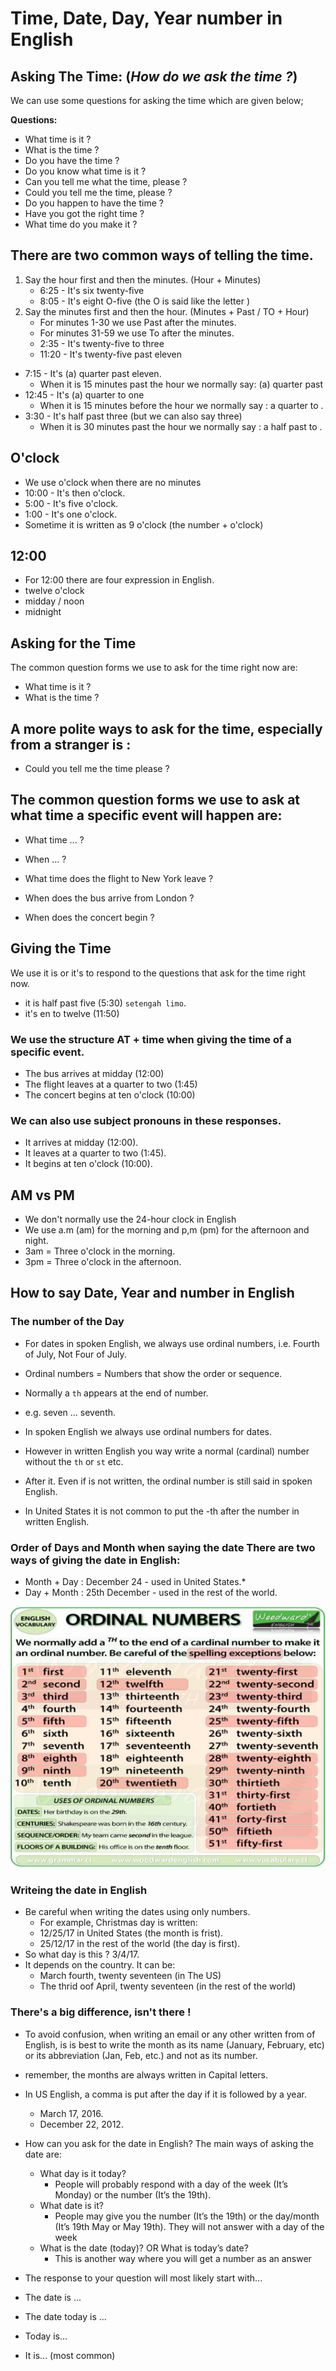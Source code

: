 # Time, Date, Day, Year number in English

## Asking The Time: (_How do we ask the time ?_)

We can use some questions for asking the time which are given below;

**Questions:**

- What time is it ?
- What is the time ?
- Do you have the time ?
- Do you know what time is it ?
- Can you tell me what the time, please ?
- Could you tell me the time, please ?
- Do you happen to have the time ?
- Have you got the right time ?
- What time do you make it ?

## There are two common ways of telling the time.

1. Say the hour first and then the minutes. (Hour + Minutes)
   - 6:25 - It's six twenty-five
   - 8:05 - It's eight O-five (the O is said like the letter )
2. Say the minutes first and then the hour. (Minutes + Past / TO + Hour)
   - For minutes 1-30 we use Past after the minutes.
   - For minutes 31-59 we use To after the minutes.
   - 2:35 - It's twenty-five to three
   - 11:20 - It's twenty-five past eleven

- 7:15 - It's (a) quarter past eleven.
  - When it is 15 minutes past the hour we normally say: (a) quarter past
- 12:45 - It's (a) quarter to one
  - When it is 15 minutes before the hour we normally say : a quarter to .
- 3:30 - It's half past three (but we can also say three)
  - When it is 30 minutes past the hour we normally say : a half past to .

## O'clock

- We use o'clock when there are no minutes
- 10:00 - It's then o'clock.
- 5:00 - It's five o'clock.
- 1:00 - It's one o'clock.
- Sometime it is written as 9 o'clock (the number + o'clock)

## 12:00

- For 12:00 there are four expression in English.
- twelve o'clock
- midday / noon
- midnight

## Asking for the Time

The common question forms we use to ask for the time right now are:

- What time is it ?
- What is the time ?

## A more polite ways to ask for the time, especially from a stranger is :

- Could you tell me the time please ?

## The common question forms we use to ask at what time a specific event will happen are:

- What time ... ?
- When ... ?

- What time does the flight to New York leave ?
- When does the bus arrive from London ?
- When does the concert begin ?

## Giving the Time

We use it is or it's to respond to the questions that ask for the time right now.

- it is half past five (5:30) `setengah limo`.
- it's en to twelve (11:50)

### We use the structure AT + time when giving the time of a specific event.

- The bus arrives at midday (12:00)
- The flight leaves at a quarter to two (1:45)
- The concert begins at ten o'clock (10:00)

### We can also use subject pronouns in these responses.

- It arrives at midday (12:00).
- It leaves at a quarter to two (1:45).
- It begins at ten o'clock (10:00).

## AM vs PM

- We don't normally use the 24-hour clock in English
- We use a.m (am) for the morning and p,m (pm) for the afternoon and night.
- 3am = Three o'clock in the morning.
- 3pm = Three o'clock in the afternoon.

## How to say Date, Year and number in English

### The number of the Day

- For dates in spoken English, we always use ordinal numbers, i.e. Fourth of July, Not Four of July.
- Ordinal numbers = Numbers that show the order or sequence.
- Normally a `th` appears at the end of number.
- e.g. seven ... seventh.

- In spoken English we always use ordinal numbers for dates.
- However in written English you way write a normal (cardinal) number without the `th` or `st` etc.
- After it. Even if is not written, the ordinal number is still said in spoken English.
- In United States it is not common to put the -th after the number in written English.

### Order of Days and Month when saying the date There are two ways of giving the date in English:

- Month + Day : December 24 - used in United States.\*
- Day + Month : 25th December - used in the rest of the world.

![Ordinal Numbers](./img/1.png)

### Writeing the date in English

- Be careful when writing the dates using only numbers.
  - For example, Christmas day is written:
  - 12/25/17 in United States (the month is frist).
  - 25/12/17 in the rest of the world (the day is first).
- So what day is this ? 3/4/17.
- It depends on the country. It can be:
  - March fourth, twenty seventeen (in The US)
  - The thrid oof April, twenty seventeen (in the rest of the world)

### There's a big difference, isn't there !

- To avoid confusion, when writing an email or any other written from of English, is is best to write the month as its name (January, February, etc) or its abbreviation (Jan, Feb, etc.) and not as its number.
- remember, the months are always written in Capital letters.

- In US English, a comma is put after the day if it is followed by a year.
  - March 17, 2016.
  - December 22, 2012.
- How can you ask for the date in English? The main ways of asking the date are:

  - What day is it today?
    - People will probably respond with a day of the week (It’s Monday) or the number (It’s the 19th).
  - What date is it?
    - People may give you the number (It’s the 19th) or the day/month (It’s 19th May or May 19th). They will not answer with a day of the week
  - What is the date (today)? OR What is today’s date?
    - This is another way where you will get a number as an answer

- The response to your question will most likely start with...
- The date is ...
- The date today is ...
- Today is...
- It is... (most common)
